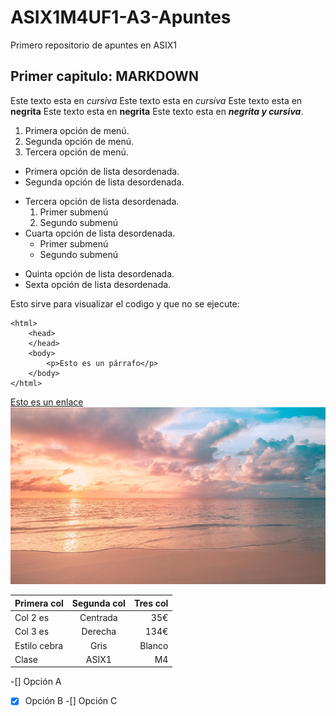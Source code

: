 # ASIX1M4UF1-A3-Apuntes

Primero repositorio de apuntes en ASIX1

## Primer capitulo: MARKDOWN

Este texto esta en  *cursiva*
Este texto esta en  _cursiva_
Este texto esta en **negrita**
Este texto esta en __negrita__
Este texto esta en **_negrita y cursiva_**.

1. Primera opción de menú.
2. Segunda opción de menú.
3. Tercera opción de menú.

* Primera opción de lista desordenada.
* Segunda opción de lista desordenada.
- Tercera opción de lista desordenada.
    1. Primer submenú
    2. Segundo submenú
- Cuarta opción de lista desordenada.
    * Primer submenú
    * Segundo submenú
+ Quinta opción de lista desordenada.
+ Sexta opción de lista desordenada.

Esto sirve para visualizar el codigo y que no se ejecute:
```
<html>
    <head>
    </head>
    <body>
        <p>Esto es un párrafo</p>
    </body>
</html> 
```
[Esto es un enlace](https://joan23.fje.edu "Enlace a la web del cole")
![Esto es una imagen del cielo](https://github.com/RobertoNobleMaestro/ASIX1M4UF1-A3-Apuntes/blob/main/cielo.jpg "Este es el cielo de murcia")

|Primera col|Segunda col|Tres col|
|---------------|:----------:|---------:|
|Col 2 es|Centrada|35€|
|Col 3 es|Derecha|134€|
|Estilo cebra|Gris|Blanco|
|Clase|ASIX1|M4|

-[] Opción A
-[X] Opción B
-[] Opción C
